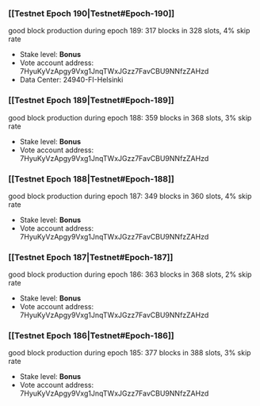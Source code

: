 ### [[Testnet Epoch 190|Testnet#Epoch-190]]
good block production during epoch 189: 317 blocks in 328 slots, 4% skip rate
* Stake level: **Bonus**
* Vote account address: 7HyuKyVzApgy9Vxg1JnqTWxJGzz7FavCBU9NNfzZAHzd
* Data Center: 24940-FI-Helsinki
### [[Testnet Epoch 189|Testnet#Epoch-189]]
good block production during epoch 188: 359 blocks in 368 slots, 3% skip rate
* Stake level: **Bonus**
* Vote account address: 7HyuKyVzApgy9Vxg1JnqTWxJGzz7FavCBU9NNfzZAHzd
### [[Testnet Epoch 188|Testnet#Epoch-188]]
good block production during epoch 187: 349 blocks in 360 slots, 4% skip rate
* Stake level: **Bonus**
* Vote account address: 7HyuKyVzApgy9Vxg1JnqTWxJGzz7FavCBU9NNfzZAHzd
### [[Testnet Epoch 187|Testnet#Epoch-187]]
good block production during epoch 186: 363 blocks in 368 slots, 2% skip rate
* Stake level: **Bonus**
* Vote account address: 7HyuKyVzApgy9Vxg1JnqTWxJGzz7FavCBU9NNfzZAHzd
### [[Testnet Epoch 186|Testnet#Epoch-186]]
good block production during epoch 185: 377 blocks in 388 slots, 3% skip rate
* Stake level: **Bonus**
* Vote account address: 7HyuKyVzApgy9Vxg1JnqTWxJGzz7FavCBU9NNfzZAHzd
